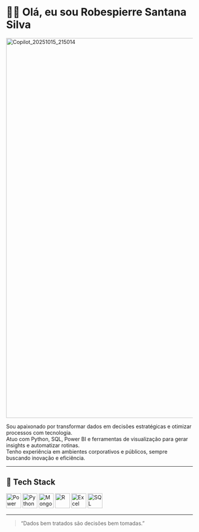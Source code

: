# 👋🏽 Olá, eu sou Robespierre Santana Silva


<img width="1536" height="1024" alt="Copilot_20251015_215014" src="https://github.com/user-attachments/assets/0fc086ac-3711-4254-ba89-2e0673240345" />


Sou apaixonado por transformar dados em decisões estratégicas e otimizar processos com tecnologia.  
Atuo com Python, SQL, Power BI e ferramentas de visualização para gerar insights e automatizar rotinas.  
Tenho experiência em ambientes corporativos e públicos, sempre buscando inovação e eficiência.

---

## 🚀 Tech Stack

<p align="left">
  <img src="https://img.icons8.com/color/48/power-bi.png" alt="Power BI" width="40"/>
  <img src="https://img.icons8.com/color/48/python.png" alt="Python" width="40"/>
  <img src="https://img.icons8.com/color/48/mongodb.png" alt="MongoDB" width="40"/>
  <img src="https://www.r-project.org/logo/Rlogo.png" alt="R" width="40"/>
  <img src="https://img.icons8.com/color/48/microsoft-excel-2019.png" alt="Excel" width="40"/>
  <img src="https://img.icons8.com/color/48/sql.png" alt="SQL" width="40"/>
</p>

---



> “Dados bem tratados são decisões bem tomadas.”



